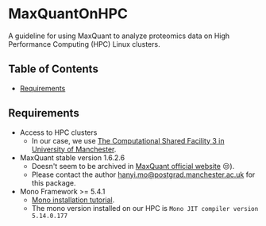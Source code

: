 # MaxQuantOnHPC
A guideline for using MaxQuant to analyze proteomics data on High Performance Computing (HPC) Linux clusters.

## Table of Contents
* [Requirements](#requirements)

## Requirements
* Access to HPC clusters
  * In our case, we use [The Computational Shared Facility 3 in University of Manchester](https://ri.itservices.manchester.ac.uk/csf3/).
* MaxQuant stable version 1.6.2.6
  * Doesn't seem to be archived in [MaxQuant official website](https://www.maxquant.org/) :unamused:).
  * Please contact the author <hanyi.mo@postgrad.manchester.ac.uk> for this package.
* Mono Framework >= 5.4.1 
  * [Mono installation tutorial](https://www.mono-project.com/download/stable/#download-lin).
  * The mono version installed on our HPC is `Mono JIT compiler version 5.14.0.177`

